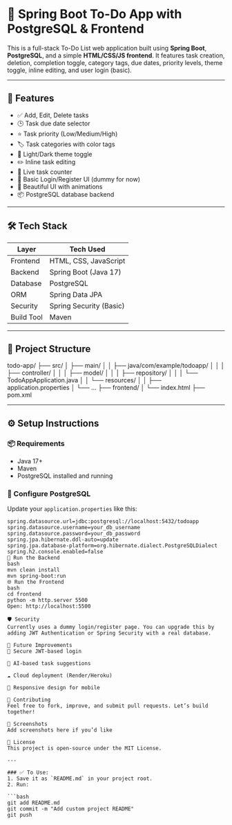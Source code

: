 # 📝 Spring Boot To-Do App with PostgreSQL & Frontend

This is a full-stack To-Do List web application built using **Spring Boot**, **PostgreSQL**, and a simple **HTML/CSS/JS frontend**. It features task creation, deletion, completion toggle, category tags, due dates, priority levels, theme toggle, inline editing, and user login (basic).

---

## 🚀 Features

- ✅ Add, Edit, Delete tasks
- 🕒 Task due date selector
- ⭐ Task priority (Low/Medium/High)
- 🏷️ Task categories with color tags
- 🎨 Light/Dark theme toggle
- ✏️ Inline task editing
- 🔢 Live task counter
- 🔐 Basic Login/Register UI (dummy for now)
- 🎨 Beautiful UI with animations
- 📦 PostgreSQL database backend

---

## 🛠️ Tech Stack

| Layer        | Tech Used            |
|--------------|----------------------|
| Frontend     | HTML, CSS, JavaScript |
| Backend      | Spring Boot (Java 17) |
| Database     | PostgreSQL            |
| ORM          | Spring Data JPA       |
| Security     | Spring Security (Basic) |
| Build Tool   | Maven                 |

---

## 📁 Project Structure

todo-app/
├── src/
│ ├── main/
│ │ ├── java/com/example/todoapp/
│ │ │ ├── controller/
│ │ │ ├── model/
│ │ │ ├── repository/
│ │ │ └── TodoAppApplication.java
│ │ └── resources/
│ │ ├── application.properties
│ └── ...
├── frontend/
│ └── index.html
├── pom.xml 

---

## ⚙️ Setup Instructions

### 📦 Requirements
- Java 17+
- Maven
- PostgreSQL installed and running

### 🧪 Configure PostgreSQL

Update your `application.properties` like this:

```properties
spring.datasource.url=jdbc:postgresql://localhost:5432/todoapp
spring.datasource.username=your_db_username
spring.datasource.password=your_db_password
spring.jpa.hibernate.ddl-auto=update
spring.jpa.database-platform=org.hibernate.dialect.PostgreSQLDialect
spring.h2.console.enabled=false
🚀 Run the Backend
bash
mvn clean install
mvn spring-boot:run
🌐 Run the Frontend
bash
cd frontend
python -m http.server 5500
Open: http://localhost:5500

🛡️ Security
Currently uses a dummy login/register page. You can upgrade this by adding JWT Authentication or Spring Security with a real database.

📌 Future Improvements
🔐 Secure JWT-based login

🧠 AI-based task suggestions

☁️ Cloud deployment (Render/Heroku)

📱 Responsive design for mobile

🤝 Contributing
Feel free to fork, improve, and submit pull requests. Let’s build together!

📸 Screenshots
Add screenshots here if you’d like

📄 License
This project is open-source under the MIT License.

---

### ✅ To Use:
1. Save it as `README.md` in your project root.
2. Run:

```bash
git add README.md
git commit -m "Add custom project README"
git push
